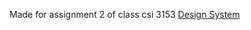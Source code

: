 Made for assignment 2 of class csi 3153
[Design System](Projects/yatzee_game/docs/design_system.md)
